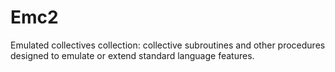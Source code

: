 # Emc2
Emulated collectives collection: collective subroutines and other procedures designed to emulate or extend standard language features.
